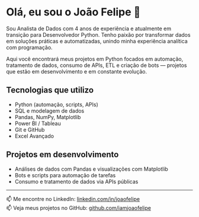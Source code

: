 # Olá, eu sou o João Felipe 👋

Sou Analista de Dados com 4 anos de experiência e atualmente em transição para Desenvolvedor Python. Tenho paixão por transformar dados em soluções práticas e automatizadas, unindo minha experiência analítica com programação.

Aqui você encontrará meus projetos em Python focados em automação, tratamento de dados, consumo de APIs, ETL e criação de bots — projetos que estão em desenvolvimento e em constante evolução.

## Tecnologias que utilizo

- Python (automação, scripts, APIs)  
- SQL e modelagem de dados  
- Pandas, NumPy, Matplotlib  
- Power BI / Tableau  
- Git e GitHub  
- Excel Avançado  

## Projetos em desenvolvimento

- Análises de dados com Pandas e visualizações com Matplotlib  
- Bots e scripts para automação de tarefas  
- Consumo e tratamento de dados via APIs públicas  

---

📫 Me encontre no LinkedIn: [linkedin.com/in/joaofelipe](https://www.linkedin.com/in/jo%C3%A3o-felipe-170abb20b/)  
📫 Veja meus projetos no GitHub: [github.com/iamjoaofelipe](https://github.com/iamjoaofelipe)
